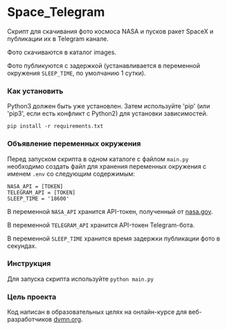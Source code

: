 # Space_Telegram
Скрипт для скачивания фото космоса NASA и пусков ракет SpaceX и публикации их в Telegram канале.

Фото скачиваются в каталог images. 

Фото публикуются с задержкой (устанавливается в переменной окружения `SLEEP_TIME`, по умолчанию 1 сутки). 

### Как установить
Python3 должен быть уже установлен. Затем используйте 'pip' (или 'pip3', если есть конфликт с Python2) для установки зависимостей.

```
pip install -r requirements.txt
```

### Объявление переменных окружения
Перед запуском скрипта в одном каталоге с файлом `main.py` необходимо создать файл для хранения переменных окружения с именем `.env` со следующим содержимым:
```
NASA_API = [TOKEN]
TELEGRAM_API = [TOKEN]
SLEEP_TIME = '18600'
```
В переменной `NASA_API` хранится API-токен, полученный от [nasa.gov](https://api.nasa.gov/).

В переменной `TELEGRAM_API` хранится API-токен Telegram-бота.

В переменной `SLEEP_TIME` хранится время задержки публикации фото в секундах.

### Инструкция
Для запуска скрипта используйте `python main.py`

### Цель проекта

Код написан в образовательных целях на онлайн-курсе для веб-разработчиков [dvmn.org](https://dvmn.org).
 
